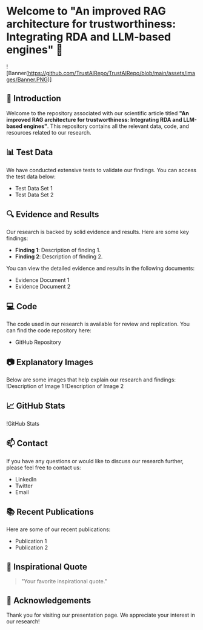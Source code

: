# Welcome to "An improved RAG architecture for trustworthiness: Integrating RDA and LLM-based engines" 👋

![Banner(https://github.com/TrustAIRepo/TrustAIRepo/blob/main/assets/images/Banner.PNG)]

## 🚀 Introduction
Welcome to the repository associated with our scientific article titled **"An improved RAG architecture for trustworthiness: Integrating RDA and LLM-based engines"**. This repository contains all the relevant data, code, and resources related to our research.

## 📊 Test Data
We have conducted extensive tests to validate our findings. You can access the test data below:
- Test Data Set 1
- Test Data Set 2

## 🔍 Evidence and Results
Our research is backed by solid evidence and results. Here are some key findings:
- **Finding 1**: Description of finding 1.
- **Finding 2**: Description of finding 2.

You can view the detailed evidence and results in the following documents:
- Evidence Document 1
- Evidence Document 2

## 💻 Code
The code used in our research is available for review and replication. You can find the code repository here:
- GitHub Repository

## 📷 Explanatory Images
Below are some images that help explain our research and findings:
!Description of Image 1
!Description of Image 2

## 📈 GitHub Stats
!GitHub Stats

## 📫 Contact
If you have any questions or would like to discuss our research further, please feel free to contact us:
- LinkedIn
- Twitter
- Email

## 📚 Recent Publications
Here are some of our recent publications:
- Publication 1
- Publication 2

## 💬 Inspirational Quote
> "Your favorite inspirational quote."

## 🎉 Acknowledgements
Thank you for visiting our presentation page. We appreciate your interest in our research!

